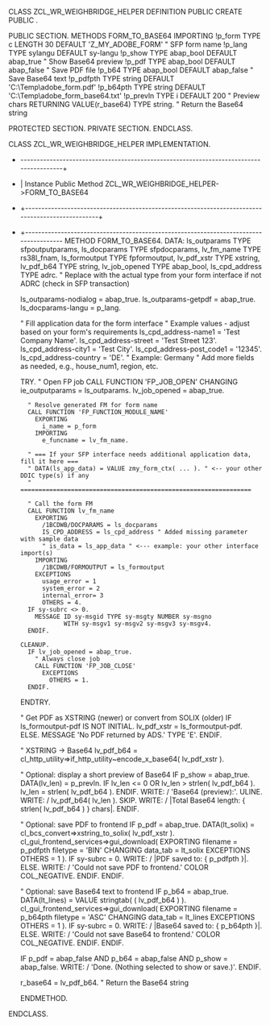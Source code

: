 CLASS ZCL_WR_WEIGHBRIDGE_HELPER DEFINITION
  PUBLIC
  CREATE PUBLIC .

  PUBLIC SECTION.
    METHODS FORM_TO_BASE64
      IMPORTING
        !p_form   TYPE c LENGTH 30 DEFAULT 'Z_MY_ADOBE_FORM' " SFP form name
        !p_lang   TYPE sylangu DEFAULT sy-langu
        !p_show   TYPE abap_bool DEFAULT abap_true " Show Base64 preview
        !p_pdf    TYPE abap_bool DEFAULT abap_false " Save PDF file
        !p_b64    TYPE abap_bool DEFAULT abap_false " Save Base64 text
        !p_pdfpth TYPE string DEFAULT 'C:\Temp\adobe_form.pdf'
        !p_b64pth TYPE string DEFAULT 'C:\Temp\adobe_form_base64.txt'
        !p_prevln TYPE i DEFAULT 200 " Preview chars
      RETURNING
        VALUE(r_base64) TYPE string. " Return the Base64 string

  PROTECTED SECTION.
  PRIVATE SECTION.
ENDCLASS.

CLASS ZCL_WR_WEIGHBRIDGE_HELPER IMPLEMENTATION.

* <SIGNATURE>---------------------------------------------------------------------------------------+
* | Instance Public Method ZCL_WR_WEIGHBRIDGE_HELPER->FORM_TO_BASE64
* +-------------------------------------------------------------------------------------------------+
* +--------------------------------------------------------------------------------------</SIGNATURE>
  METHOD FORM_TO_BASE64.
    DATA: ls_outparams TYPE sfpoutputparams,
          ls_docparams TYPE sfpdocparams,
          lv_fm_name TYPE rs38l_fnam,
          ls_formoutput TYPE fpformoutput,
          lv_pdf_xstr TYPE xstring,
          lv_pdf_b64 TYPE string,
          lv_job_opened TYPE abap_bool,
          ls_cpd_address TYPE adrc. " Replace with the actual type from your form interface if not ADRC (check in SFP transaction)

    ls_outparams-nodialog = abap_true.
    ls_outparams-getpdf = abap_true.
    ls_docparams-langu = p_lang.

    " Fill application data for the form interface
    " Example values - adjust based on your form's requirements
    ls_cpd_address-name1 = 'Test Company Name'.
    ls_cpd_address-street = 'Test Street 123'.
    ls_cpd_address-city1 = 'Test City'.
    ls_cpd_address-post_code1 = '12345'.
    ls_cpd_address-country = 'DE'. " Example: Germany
    " Add more fields as needed, e.g., house_num1, region, etc.

    TRY.
        " Open FP job
        CALL FUNCTION 'FP_JOB_OPEN'
          CHANGING
            ie_outputparams = ls_outparams.
        lv_job_opened = abap_true.

        " Resolve generated FM for form name
        CALL FUNCTION 'FP_FUNCTION_MODULE_NAME'
          EXPORTING
            i_name = p_form
          IMPORTING
            e_funcname = lv_fm_name.

        " === If your SFP interface needs additional application data, fill it here ===
        " DATA(ls_app_data) = VALUE zmy_form_ctx( ... ). " <-- your other DDIC type(s) if any
        " ================================================================

        " Call the form FM
        CALL FUNCTION lv_fm_name
          EXPORTING
            /1BCDWB/DOCPARAMS = ls_docparams
            IS_CPD_ADDRESS = ls_cpd_address " Added missing parameter with sample data
            " is_data = ls_app_data " <--- example: your other interface import(s)
          IMPORTING
            /1BCDWB/FORMOUTPUT = ls_formoutput
          EXCEPTIONS
            usage_error = 1
            system_error = 2
            internal_error= 3
            OTHERS = 4.
        IF sy-subrc <> 0.
          MESSAGE ID sy-msgid TYPE sy-msgty NUMBER sy-msgno
                  WITH sy-msgv1 sy-msgv2 sy-msgv3 sy-msgv4.
        ENDIF.

      CLEANUP.
        IF lv_job_opened = abap_true.
          " Always close job
          CALL FUNCTION 'FP_JOB_CLOSE'
            EXCEPTIONS
              OTHERS = 1.
        ENDIF.
    ENDTRY.

    " Get PDF as XSTRING (newer) or convert from SOLIX (older)
    IF ls_formoutput-pdf IS NOT INITIAL.
      lv_pdf_xstr = ls_formoutput-pdf.
    ELSE.
      MESSAGE 'No PDF returned by ADS.' TYPE 'E'.
    ENDIF.

    " XSTRING -> Base64
    lv_pdf_b64 = cl_http_utility=>if_http_utility~encode_x_base64( lv_pdf_xstr ).

    " Optional: display a short preview of Base64
    IF p_show = abap_true.
      DATA(lv_len) = p_prevln.
      IF lv_len <= 0 OR lv_len > strlen( lv_pdf_b64 ).
        lv_len = strlen( lv_pdf_b64 ).
      ENDIF.
      WRITE: / 'Base64 (preview):'.
      ULINE.
      WRITE: / lv_pdf_b64( lv_len ).
      SKIP.
      WRITE: / |Total Base64 length: { strlen( lv_pdf_b64 ) } chars|.
    ENDIF.

    " Optional: save PDF to frontend
    IF p_pdf = abap_true.
      DATA(lt_solix) = cl_bcs_convert=>xstring_to_solix( lv_pdf_xstr ).
      cl_gui_frontend_services=>gui_download(
        EXPORTING
          filename = p_pdfpth
          filetype = 'BIN'
        CHANGING
          data_tab = lt_solix
        EXCEPTIONS
          OTHERS = 1 ).
      IF sy-subrc = 0.
        WRITE: / |PDF saved to: { p_pdfpth }|.
      ELSE.
        WRITE: / 'Could not save PDF to frontend.' COLOR COL_NEGATIVE.
      ENDIF.
    ENDIF.

    " Optional: save Base64 text to frontend
    IF p_b64 = abap_true.
      DATA(lt_lines) = VALUE stringtab( ( lv_pdf_b64 ) ).
      cl_gui_frontend_services=>gui_download(
        EXPORTING
          filename = p_b64pth
          filetype = 'ASC'
        CHANGING
          data_tab = lt_lines
        EXCEPTIONS
          OTHERS = 1 ).
      IF sy-subrc = 0.
        WRITE: / |Base64 saved to: { p_b64pth }|.
      ELSE.
        WRITE: / 'Could not save Base64 to frontend.' COLOR COL_NEGATIVE.
      ENDIF.
    ENDIF.

    IF p_pdf = abap_false AND p_b64 = abap_false AND p_show = abap_false.
      WRITE: / 'Done. (Nothing selected to show or save.)'.
    ENDIF.

    r_base64 = lv_pdf_b64. " Return the Base64 string

  ENDMETHOD.

ENDCLASS.
